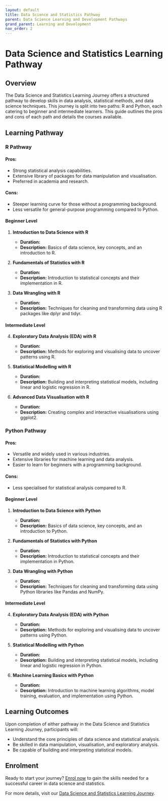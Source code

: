 ```yaml
---
layout: default
title: Data Science and Statistics Pathway
parent: Data Science Learning and Development Pathways
grand_parent: Learning and Development
nav_order: 2
---
```


# Data Science and Statistics Learning Pathway

## Overview

The Data Science and Statistics Learning Journey offers a structured pathway to develop skills in data analysis, statistical methods, and data science techniques. This journey is split into two paths: R and Python, each catering to beginner and intermediate learners. This guide outlines the pros and cons of each path and details the courses available.

## Learning Pathway

### R Pathway

#### Pros:
- Strong statistical analysis capabilities.
- Extensive library of packages for data manipulation and visualisation.
- Preferred in academia and research.

#### Cons:
- Steeper learning curve for those without a programming background.
- Less versatile for general-purpose programming compared to Python.

#### Beginner Level

1. **Introduction to Data Science with R**
   - **Duration:** 
   - **Description:** Basics of data science, key concepts, and an introduction to R.

2. **Fundamentals of Statistics with R**
   - **Duration:** 
   - **Description:** Introduction to statistical concepts and their implementation in R.

3. **Data Wrangling with R**
   - **Duration:** 
   - **Description:** Techniques for cleaning and transforming data using R packages like dplyr and tidyr.

#### Intermediate Level

4. **Exploratory Data Analysis (EDA) with R**
   - **Duration:** 
   - **Description:** Methods for exploring and visualising data to uncover patterns using R.

5. **Statistical Modelling with R**
   - **Duration:** 
   - **Description:** Building and interpreting statistical models, including linear and logistic regression in R.

6. **Advanced Data Visualisation with R**
   - **Duration:** 
   - **Description:** Creating complex and interactive visualisations using ggplot2.

### Python Pathway

#### Pros:
- Versatile and widely used in various industries.
- Extensive libraries for machine learning and data analysis.
- Easier to learn for beginners with a programming background.

#### Cons:
- Less specialised for statistical analysis compared to R.

#### Beginner Level

1. **Introduction to Data Science with Python**
   - **Duration:** 
   - **Description:** Basics of data science, key concepts, and an introduction to Python.

2. **Fundamentals of Statistics with Python**
   - **Duration:** 
   - **Description:** Introduction to statistical concepts and their implementation in Python.

3. **Data Wrangling with Python**
   - **Duration:** 
   - **Description:** Techniques for cleaning and transforming data using Python libraries like Pandas and NumPy.

#### Intermediate Level

4. **Exploratory Data Analysis (EDA) with Python**
   - **Duration:** 
   - **Description:** Methods for exploring and visualising data to uncover patterns using Python.

5. **Statistical Modelling with Python**
   - **Duration:** 
   - **Description:** Building and interpreting statistical models, including linear and logistic regression in Python.

6. **Machine Learning Basics with Python**
   - **Duration:** 
   - **Description:** Introduction to machine learning algorithms, model training, evaluation, and implementation using Python.

## Learning Outcomes

Upon completion of either pathway in the Data Science and Statistics Learning Journey, participants will:
- Understand the core principles of data science and statistical analysis.
- Be skilled in data manipulation, visualisation, and exploratory analysis.
- Be capable of building and interpreting statistical models.

## Enrolment

Ready to start your journey? [Enrol now](#) to gain the skills needed for a successful career in data science and statistics.

For more details, visit our [Data Science and Statistics Learning Journey](#).
